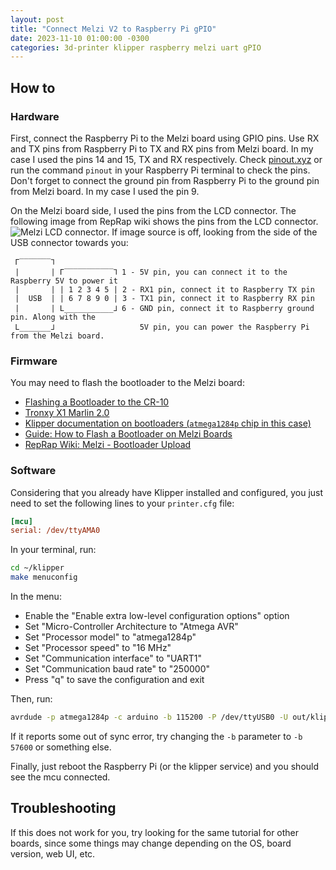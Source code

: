 ```yaml
---
layout: post
title: "Connect Melzi V2 to Raspberry Pi gPIO"
date: 2023-11-10 01:00:00 -0300
categories: 3d-printer klipper raspberry melzi uart gPIO
---
```


## How to

### Hardware

First, connect the Raspberry Pi to the Melzi board using GPIO pins. Use RX and
TX pins from Raspberry Pi to TX and RX pins from Melzi board. In my case I used
the pins 14 and 15, TX and RX respectively. Check [pinout.xyz][1] or run the
command `pinout` in your Raspberry Pi terminal to check the pins. Don't forget
to connect the ground pin from Raspberry Pi to the ground pin from Melzi board.
In my case I used the pin 9.

On the Melzi board side, I used the pins from the LCD connector. The following
image from RepRap wiki shows the pins from the LCD connector. ![Melzi LCD
connector][2]. If image source is off, looking from the side of the USB
connector towards you:

```
 Г‾‾‾‾‾‾‾⅂
 |       | Г‾‾‾‾‾‾‾‾‾‾‾⅂ 1 - 5V pin, you can connect it to the Raspberry 5V to power it
 |       | | 1 2 3 4 5 | 2 - RX1 pin, connect it to Raspberry TX pin
 |  USB  | | 6 7 8 9 0 | 3 - TX1 pin, connect it to Raspberry RX pin
 |       | L___________⅃ 6 - GND pin, connect it to Raspberry ground pin. Along with the
 L_______⅃                   5V pin, you can power the Raspberry Pi from the Melzi board.

```

### Firmware

You may need to flash the bootloader to the Melzi board:

- [Flashing a Bootloader to the CR-10][3]
- [Tronxy X1 Marlin 2.0][4]
- [Klipper documentation on bootloaders (`atmega1284p` chip in this case)][5]
- [Guide: How to Flash a Bootloader on Melzi Boards][6]
- [RepRap Wiki: Melzi - Bootloader Upload][7]

### Software

Considering that you already have Klipper installed and configured, you just
need to set the following lines to your `printer.cfg` file:

```ini
[mcu]
serial: /dev/ttyAMA0
```

In your terminal, run:

```bash
cd ~/klipper
make menuconfig
```

In the menu:

- Enable the "Enable extra low-level configuration options" option
- Set "Micro-Controller Architecture to "Atmega AVR"
- Set "Processor model" to "atmega1284p"
- Set "Processor speed" to "16 MHz"
- Set "Communication interface" to "UART1"
- Set "Communication baud rate" to "250000"
- Press "q" to save the configuration and exit

Then, run:

```bash
avrdude -p atmega1284p -c arduino -b 115200 -P /dev/ttyUSB0 -U out/klipper.elf.hex
```

If it reports some out of sync error, try changing the `-b` parameter to
`-b 57600` or something else.

Finally, just reboot the Raspberry Pi (or the klipper service) and you should
see the mcu connected.

## Troubleshooting

If this does not work for you, try looking for the same tutorial for other
boards, since some things may change depending on the OS, board version, web
UI, etc.

[1]: https://pinout.xyz/
[2]: https://reprap.org/mediawiki/images/d/dd/BT_Connection.png
[3]: https://www.instructables.com/Flashing-a-Bootloader-to-the-CR-10/
[4]: https://github.com/pessimism/TronxyX1#marlin-20
[5]: https://www.klipper3d.org/Bootloaders.html#atmega1284p
[6]: https://letsprint3d.net/guide-how-to-flash-a-bootloader-on-melzi-boards/
[7]: https://reprap.org/wiki/Melzi#Bootloader_Upload
